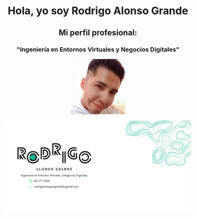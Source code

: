 <h1 align="center"> Hola, yo soy Rodrigo Alonso Grande</h1>
<h2 align="center">Mi perfil profesional:</h2>
<h3 align="center">"Ingeniería en Entornos Virtuales y Negocios Digitales"</h3>

<p align="center"> <img src="https://github.com/RodriMalek/RodriMalek/blob/main/438224005_3539836402947006_1055366179633385065_n.jpg" height="150"/> </p>

<p align="left"> <img src="https://github.com/RodriMalek/RodriMalek/blob/main/banner.jpg" /> </p>
<!--
**RodriMalek/RodriMalek** is a ✨ _special_ ✨ repository because its `README.md` (this file) appears on your GitHub profile.

Here are some ideas to get you started:

- 🔭 I’m currently working on ...
- 🌱 I’m currently learning ...
- 👯 I’m looking to collaborate on ...
- 🤔 I’m looking for help with ...
- 💬 Ask me about ...
- 📫 How to reach me: ...
- 😄 Pronouns: ...
- ⚡ Fun fact: ...
-->
